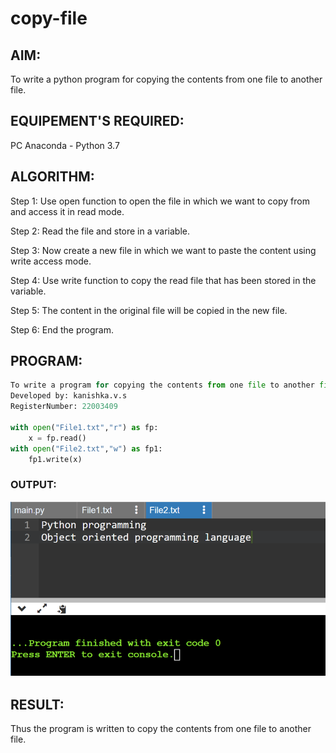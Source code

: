 # copy-file
## AIM:
To write a python program for copying the contents from one file to another file.
## EQUIPEMENT'S REQUIRED: 
PC
Anaconda - Python 3.7
## ALGORITHM: 
Step 1:
Use open function to open the file in which we want to copy from and access it in read mode.

Step 2:
Read the file and store in a variable.

Step 3:
Now create a new file in which we want to paste the content using write access mode.

Step 4:
Use write function to copy the read file that has been stored in the variable.

Step 5:
The content in the original file will be copied in the new file.

Step 6:
End the program.

## PROGRAM:
```python
To write a program for copying the contents from one file to another file.
Developed by: kanishka.v.s
RegisterNumber: 22003409

with open("File1.txt","r") as fp:
    x = fp.read()
with open("File2.txt","w") as fp1:
    fp1.write(x)
```
### OUTPUT:
![output](/output.png)


## RESULT:
Thus the program is written to copy the contents from one file to another file.